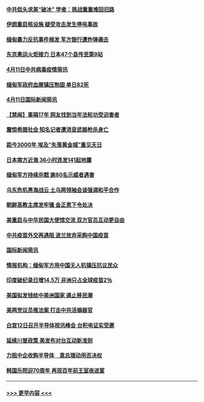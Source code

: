 #### [中共低头求美“破冰” 学者：挑战重重难回旧路](../pages/prog202/a103094153.md?t=04121352) 
#### [伊朗重启核设施 疑受攻击发生停电事故](../pages/prog202/a103094103.md?t=04121352) 
#### [缅甸暴力反抗事件频发 军方银行遭炸弹袭击](../pages/prog202/a103093973.md?t=04121352) 
#### [东京奥运火炬接力 日本47个县传至第9站](../pages/prog202/a103093984.md?t=04121352) 
#### [4月11日中共病毒疫情简讯](../pages/prog202/a103093916.md?t=04121352) 
#### [缅甸军政府血腥镇压勃固 单日82死](../pages/prog202/a103093910.md?t=04121352) 
#### [4月11日国际新闻简讯](../pages/prog202/a103093892.md?t=04121352) 
#### [【禁闻】事隔17年 网友找到当年法轮功受迫害者](../pages/prog202/a103093874.md?t=04121352) 
#### [震惊希腊社会 知名记者遭消音武器枪杀身亡](../pages/prog202/a103093832.md?t=04121352) 
#### [距今3000年 埃及“失落黄金城”重见天日](../pages/prog202/a103093805.md?t=04121352) 
#### [日本南方近海 36小时连发141起地震](../pages/prog202/a103093794.md?t=04121352) 
#### [缅甸军方持续杀戮 逾80名示威者遇害](../pages/prog202/a103093692.md?t=04121352) 
#### [乌东危机黑海战云 土乌两领袖会谈强调和平合作](../pages/prog202/a103093649.md?t=04121352) 
#### [朝鲜高教主席发牢骚 金正恩下令处决](../pages/prog202/a103093618.md?t=04121352) 
#### [美重启与中华民国大使馆交流 双方官员互动更自由](../pages/prog202/a103093585.md?t=04121352) 
#### [中共疫苗外交再遇阻 波兰放弃采购中国疫苗](../pages/prog202/a103093534.md?t=04121352) 
#### [国际新闻简讯](../pages/prog202/a103093502.md?t=04121352) 
#### [情报机构：缅甸军方用中国无人机镇压抗议民众](../pages/prog202/a103093454.md?t=04121352) 
#### [印度破纪录日增14.5万 非洲只占全球疫苗2％](../pages/prog202/a103093389.md?t=04121352) 
#### [美国拟发钱给中美洲国家 遏止移民潮](../pages/prog202/a103093379.md?t=04121352) 
#### [美两党议员推法案 打击中共活摘器官](../pages/prog202/a103093362.md?t=04121352) 
#### [白宫12日召开半导体视讯峰会 台积电证实受邀](../pages/prog202/a103093359.md?t=04121352) 
#### [延续川普政策 美发布对台互动新准则](../pages/prog202/a103093364.md?t=04121352) 
#### [力阻中企收购半导体　意总理动用否决权](../pages/prog202/a103093352.md?t=04121352) 
#### [韩国乐院迎70周年 再现百年前王室夜进宴](../pages/prog202/a103093339.md?t=04121352) 

----
#### [ >>> 更早内容 <<< ](../indexes/prog202-earlier.md)
